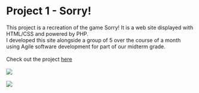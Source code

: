 # Project 1 - Sorry!
This project is a recreation of the game Sorry! It is a web site displayed with HTML/CSS and powered by PHP.
<br>
I developed this site alongside a group of 5 over the course of a month using Agile software development for part of our midterm grade.<br><br>
Check out the project [here](http://webdev.cse.msu.edu/~delfuoc1/project1/)
<br><br> <img src="https://i.imgur.com/Oe3j97V.png">
<br><br> <img src="https://i.imgur.com/nibQy4R.png"> <br>